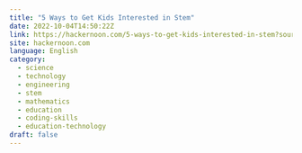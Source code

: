 ```yaml
---
title: "5 Ways to Get Kids Interested in Stem"
date: 2022-10-04T14:50:22Z
link: https://hackernoon.com/5-ways-to-get-kids-interested-in-stem?source=rss&utm_medium=RSS&utm_source=news.12bit.vn
site: hackernoon.com
language: English
category:
  - science
  - technology
  - engineering
  - stem
  - mathematics
  - education
  - coding-skills
  - education-technology
draft: false
---
```

